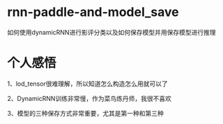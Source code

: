 # rnn-paddle-and-model_save
如何使用dynamicRNN进行影评分类以及如何保存模型并用保存模型进行推理
# 个人感悟
1、lod_tensor很难理解，所以知道怎么构造怎么用就可以了

2、DynamicRNN训练非常慢，作为菜鸟炼丹师，我很不喜欢

3、模型的三种保存方式非常重要，尤其是第一种和第三种
